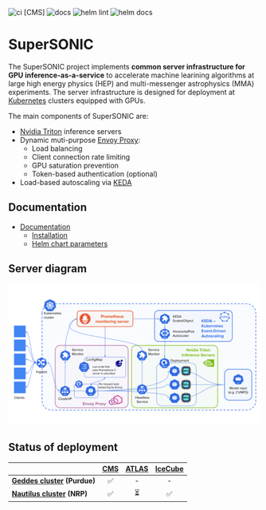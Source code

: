 ![ci [CMS]](https://github.com/fastmachinelearning/SuperSONIC/actions/workflows/ci-github-cms.yaml/badge.svg)
![docs](https://github.com/fastmachinelearning/SuperSONIC/actions/workflows/sphinx-docs.yaml/badge.svg)
![helm lint](https://github.com/fastmachinelearning/SuperSONIC/actions/workflows/helm-lint.yaml/badge.svg)
![helm docs](https://github.com/fastmachinelearning/SuperSONIC/actions/workflows/helm-docs.yaml/badge.svg)

# SuperSONIC

The SuperSONIC project implements **common server infrastructure for GPU inference-as-a-service** to accelerate machine learining algorithms at large high energy physics (HEP) and multi-messenger astrophysics (MMA) experiments. The server infrastructure is designed for deployment at [Kubernetes](https://kubernetes.io) clusters equipped with GPUs.

The main components of SuperSONIC are:
- [Nvidia Triton](https://developer.nvidia.com/triton-inference-server) inference servers
- Dynamic muti-purpose [Envoy Proxy](envoyproxy.io):
  - Load balancing
  - Client connection rate limiting
  - GPU saturation prevention
  - Token-based authentication (optional)
- Load-based autoscaling via [KEDA](keda.sh)

## Documentation

- [Documentation](http://fastmachinelearning.org/SuperSONIC/ "Documentation")
  - [Installation](http://fastmachinelearning.org/SuperSONIC/getting-started.html "Installation")
  - [Helm chart parameters](http://fastmachinelearning.org/SuperSONIC/configuration-reference.html "Parameters")

## Server diagram

<p align="center">
  <img src="docs/img/diagram.svg" alt="diagram" width="700"/>
</p>

## Status of deployment

|  | **[CMS](https://home.cern/science/experiments/cms)**      | **[ATLAS](https://home.cern/science/experiments/atlas)**    | **[IceCube](https://icecube.wisc.edu)**  |
|:---|:---:|:---:|:---:|
| **[Geddes cluster](https://www.rcac.purdue.edu/compute/geddes) (Purdue)**   | ✅ | - | - |
| **[Nautilus cluster](https://docs.nationalresearchplatform.org) (NRP)**    | ✅  |  ⏳ |   ✅   |
